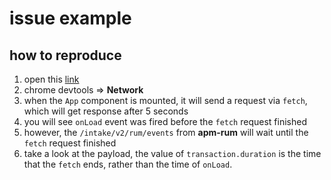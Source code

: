 # issue example

## how to reproduce

1. open this [link](https://adoring-yonath-44e1ad.netlify.com/)
2. chrome devtools => **Network**
3. when the `App` component is mounted, it will send a request via `fetch`, which will get response after 5 seconds
4. you will see `onLoad` event was fired before the `fetch` request finished
5. however, the `/intake/v2/rum/events` from **apm-rum** will wait until the `fetch` request finished
6. take a look at the payload, the value of `transaction.duration` is the time that the `fetch` ends, rather than the time of `onLoad`.
